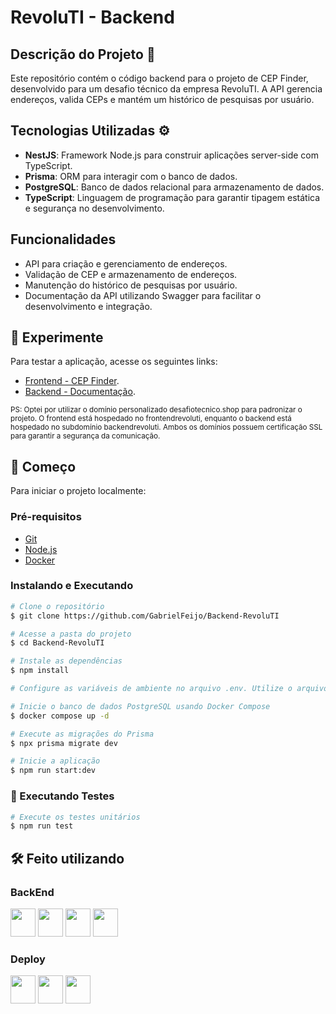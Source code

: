 # RevoluTI - Backend

## Descrição do Projeto 📝

Este repositório contém o código backend para o projeto de CEP Finder, desenvolvido para um desafio técnico da empresa RevoluTI. A API gerencia endereços, valida CEPs e mantém um histórico de pesquisas por usuário.

## Tecnologias Utilizadas ⚙

- **NestJS**: Framework Node.js para construir aplicações server-side com TypeScript.
- **Prisma**: ORM para interagir com o banco de dados.
- **PostgreSQL**: Banco de dados relacional para armazenamento de dados.
- **TypeScript**: Linguagem de programação para garantir tipagem estática e segurança no desenvolvimento.

## Funcionalidades

- API para criação e gerenciamento de endereços.
- Validação de CEP e armazenamento de endereços.
- Manutenção do histórico de pesquisas por usuário.
- Documentação da API utilizando Swagger para facilitar o desenvolvimento e integração.

## 👾 Experimente

Para testar a aplicação, acesse os seguintes links:

- [Frontend - CEP Finder](https://frontendrevoluti.desafiotecnico.shop/).
- [Backend - Documentação](https://backendrevoluti.desafiotecnico.shop/api/v1/documentation).

<sub>PS: Optei por utilizar o domínio personalizado desafiotecnico.shop para padronizar o projeto. O frontend está hospedado no frontendrevoluti, enquanto o backend está hospedado no subdomínio backendrevoluti. Ambos os domínios possuem certificação SSL para garantir a segurança da comunicação.</sub>

## 🚀 Começo

Para iniciar o projeto localmente:

### Pré-requisitos

- [Git](https://git-scm.com/downloads)
- [Node.js](https://nodejs.org/en)
- [Docker](https://www.docker.com/products/docker-desktop/)

### Instalando e Executando

```bash
# Clone o repositório
$ git clone https://github.com/GabrielFeijo/Backend-RevoluTI

# Acesse a pasta do projeto
$ cd Backend-RevoluTI

# Instale as dependências
$ npm install

# Configure as variáveis de ambiente no arquivo .env. Utilize o arquivo .env.example para ajudar na configuração

# Inicie o banco de dados PostgreSQL usando Docker Compose
$ docker compose up -d

# Execute as migrações do Prisma
$ npx prisma migrate dev

# Inicie a aplicação
$ npm run start:dev
```

### 🧪 Executando Testes

```bash
# Execute os testes unitários
$ npm run test
```

## 🛠️ Feito utilizando

### BackEnd

<img src="https://cdn.jsdelivr.net/gh/devicons/devicon/icons/typescript/typescript-original.svg" width="40" height="45" /> <img src="https://cdn.jsdelivr.net/gh/devicons/devicon@latest/icons/nestjs/nestjs-original.svg" width="40" height="45" /> <img src="https://cdn.jsdelivr.net/gh/devicons/devicon@latest/icons/postgresql/postgresql-original.svg" width="40" height="45" /> <img src="https://cdn.jsdelivr.net/gh/devicons/devicon@latest/icons/prisma/prisma-original.svg" width="40" height="45" />

### Deploy

<img src="https://cdn.jsdelivr.net/gh/devicons/devicon@latest/icons/amazonwebservices/amazonwebservices-plain-wordmark.svg" width="40" height="45" /> <img src="https://cdn.jsdelivr.net/gh/devicons/devicon@latest/icons/azure/azure-original.svg" width="40" height="45" /> <img src="https://neon.tech/favicon/favicon-256x256.png" width="40" height="45" />
